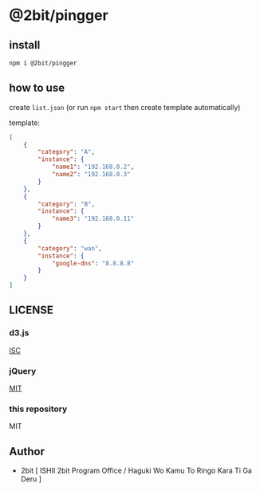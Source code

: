 # @2bit/pingger

## install

```bash
npm i @2bit/pingger
```

## how to use

create `list.json` (or run `npm start` then create template automatically)

template:

```json
[
    {
        "category": "A",
        "instance": {
            "name1": "192.168.0.2",
            "name2": "192.168.0.3"
        }
    },
    {
        "category": "B",
        "instance": {
            "name3": "192.168.0.11"
        }
    },
    {
        "category": "wan",
        "instance": {
            "google-dns": "8.8.8.8"
        }
    }
]
```

## LICENSE

### d3.js

[ISC](https://github.com/d3/d3/blob/main/LICENSE)

### jQuery

[MIT](https://github.com/jquery/jquery/blob/main/LICENSE.txt)

### this repository

MIT

## Author

* 2bit [ ISHII 2bit Program Office / Haguki Wo Kamu To Ringo Kara Ti Ga Deru ]
